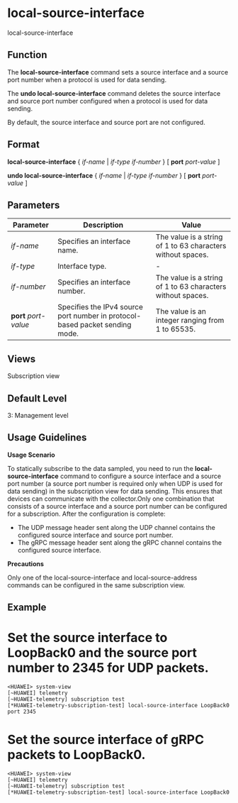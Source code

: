 local-source-interface
======================

local-source-interface

Function
--------



The **local-source-interface** command sets a source interface and a source port number when a protocol is used for data sending.

The **undo local-source-interface** command deletes the source interface and source port number configured when a protocol is used for data sending.



By default, the source interface and source port are not configured.


Format
------

**local-source-interface** { *if-name* | *if-type* *if-number* } [ **port** *port-value* ]

**undo local-source-interface** { *if-name* | *if-type* *if-number* } [ **port** *port-value* ]


Parameters
----------

| Parameter | Description | Value |
| --- | --- | --- |
| *if-name* | Specifies an interface name. | The value is a string of 1 to 63 characters without spaces. |
| *if-type* | Interface type. | - |
| *if-number* | Specifies an interface number. | The value is a string of 1 to 63 characters without spaces. |
| **port** *port-value* | Specifies the IPv4 source port number in protocol-based packet sending mode. | The value is an integer ranging from 1 to 65535. |



Views
-----

Subscription view


Default Level
-------------

3: Management level


Usage Guidelines
----------------

**Usage Scenario**

To statically subscribe to the data sampled, you need to run the **local-source-interface** command to configure a source interface and a source port number (a source port number is required only when UDP is used for data sending) in the subscription view for data sending. This ensures that devices can communicate with the collector.Only one combination that consists of a source interface and a source port number can be configured for a subscription. After the configuration is complete:

* The UDP message header sent along the UDP channel contains the configured source interface and source port number.
* The gRPC message header sent along the gRPC channel contains the configured source interface.

**Precautions**



Only one of the local-source-interface and local-source-address commands can be configured in the same subscription view.




Example
-------

# Set the source interface to LoopBack0 and the source port number to 2345 for UDP packets.
```
<HUAWEI> system-view
[~HUAWEI] telemetry
[~HUAWEI-telemetry] subscription test
[*HUAWEI-telemetry-subscription-test] local-source-interface LoopBack0 port 2345

```

# Set the source interface of gRPC packets to LoopBack0.
```
<HUAWEI> system-view
[~HUAWEI] telemetry
[~HUAWEI-telemetry] subscription test
[*HUAWEI-telemetry-subscription-test] local-source-interface LoopBack0

```